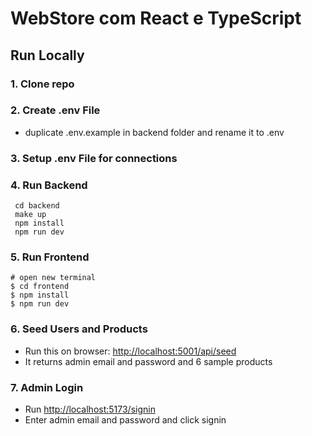 # WebStore com React e TypeScript

## Run Locally

### 1. Clone repo

### 2. Create .env File

- duplicate .env.example in backend folder and rename it to .env

### 3. Setup .env File for connections


### 4. Run Backend

```shell
 cd backend
 make up
 npm install
 npm run dev
```

### 5. Run Frontend

```shell
# open new terminal
$ cd frontend
$ npm install
$ npm run dev
```

### 6. Seed Users and Products

- Run this on browser: <http://localhost:5001/api/seed>
- It returns admin email and password and 6 sample products

### 7. Admin Login

- Run <http://localhost:5173/signin>
- Enter admin email and password and click signin
